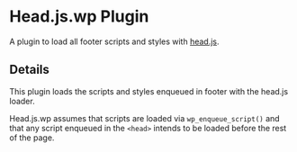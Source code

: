 Head.js.wp Plugin
=================

A plugin to load all footer scripts and styles with [head.js](https://github.com/headjs/headjs).

Details
-------

This plugin loads the scripts and styles enqueued in footer with the head.js loader. 

Head.js.wp assumes that scripts are loaded via `wp_enqueue_script()` and that any script enqueued in the `<head>` intends to be loaded before the rest of the page.
